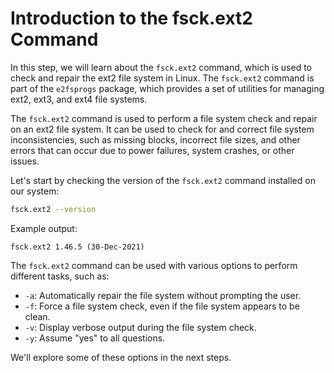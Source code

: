 # Introduction to the fsck.ext2 Command

In this step, we will learn about the `fsck.ext2` command, which is used to check and repair the ext2 file system in Linux. The `fsck.ext2` command is part of the `e2fsprogs` package, which provides a set of utilities for managing ext2, ext3, and ext4 file systems.

The `fsck.ext2` command is used to perform a file system check and repair on an ext2 file system. It can be used to check for and correct file system inconsistencies, such as missing blocks, incorrect file sizes, and other errors that can occur due to power failures, system crashes, or other issues.

Let's start by checking the version of the `fsck.ext2` command installed on our system:

```bash
fsck.ext2 --version
```

Example output:

```
fsck.ext2 1.46.5 (30-Dec-2021)
```

The `fsck.ext2` command can be used with various options to perform different tasks, such as:

- `-a`: Automatically repair the file system without prompting the user.
- `-f`: Force a file system check, even if the file system appears to be clean.
- `-v`: Display verbose output during the file system check.
- `-y`: Assume "yes" to all questions.

We'll explore some of these options in the next steps.
